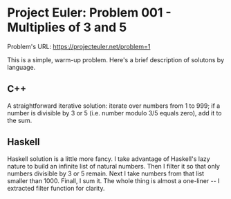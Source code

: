 # Project Euler: Problem 001 - Multiplies of 3 and 5

Problem's URL: https://projecteuler.net/problem=1

This is a simple, warm-up problem. Here's a brief description of solutons
by language.

## C++

A straightforward iterative solution: iterate over numbers from 1
to 999; if a number is divisible by 3 or 5 (i.e. number modulo 3/5
equals zero), add it to the sum.

## Haskell

Haskell solution is a little more fancy. I take advantage of Haskell's
lazy nature to build an infinite list of natural numbers. Then I filter
it so that only numbers divisible by 3 or 5 remain. Next I take numbers
from that list smaller than 1000. Finall, I sum it. The whole thing is
almost a one-liner -- I extracted filter function for clarity.